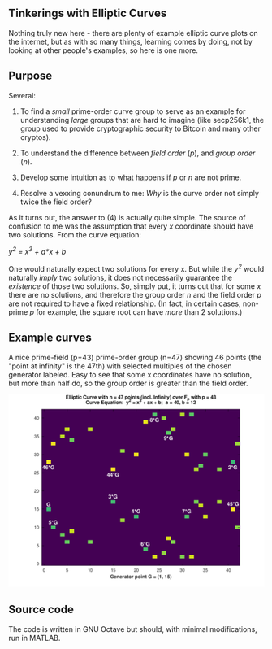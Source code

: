 ## Tinkerings with Elliptic Curves

Nothing truly new here - there are plenty of example elliptic curve plots on the internet, but
as with so many things, learning comes by doing, not by looking at other people's examples, so
here is one more.

## Purpose

Several:

1) To find a _small_ prime-order curve group to serve as an example for understanding _large_
groups that are hard to imagine (like secp256k1, the group used to provide cryptographic
security to Bitcoin and many other cryptos).

2) To understand the difference between _field order_ (_p_), and _group order_ (_n_).

3) Develop some intuition as to what happens if _p_ or _n_ are not prime.

4) Resolve a vexxing conundrum to me: _Why_ is the curve order not simply twice the field order?

As it turns out, the answer to (4) is actually quite simple.  The source of confusion to me was
the assumption that every _x_ coordinate should have two solutions.  From the curve equation:

_y<sup>2</sup> = x<sup>3</sup> + a*x + b_

One would naturally expect two solutions for every x.  But while the _y<sup>2</sup>_ would
naturally _imply_ two solutions, it does not necessarily guarantee the _existence_ of those two
solutions.  So, simply put, it turns out that for some _x_ there are no solutions, and therefore
the group order _n_ and the field order _p_ are not required to have a fixed relationship.  (In
fact, in certain cases, non-prime _p_ for example, the square root can have _more_ than 2
solutions.)

## Example curves

A nice prime-field (p=43) prime-order group (n=47) showing 46 points (the "point at infinity" is
the 47th) with selected multiples of the chosen generator labeled.  Easy to see that some x
coordinates have no solution, but more than half do, so the group order is greater than the
field order.

![example p=43, n=47](sample_output/curve_n47_p43_a40_b12_Gx1y15.png)

## Source code

The code is written in GNU Octave but should, with minimal modifications, run in MATLAB.
